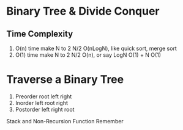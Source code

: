 # Binary Tree & Divide Conquer
## Time Complexity
1. O(n) time make N to 2 N/2
    O(nLogN), like quick sort, merge sort
2. O(1) time make N to 2 N/2
    O(n), or say  LogN O(1) +  N O(1)
# Traverse a Binary Tree
1. Preorder root left right
2. Inorder left root right
3. Postorder left right root

Stack and Non-Recursion Function Remember
